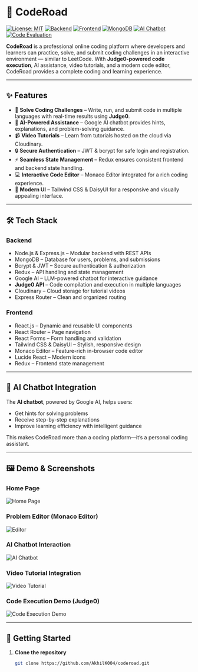# 🚀 CodeRoad

[![License: MIT](https://img.shields.io/badge/License-MIT-green.svg)](LICENSE)
[![Backend](https://img.shields.io/badge/Backend-Node.js-blue)](https://nodejs.org/)
[![Frontend](https://img.shields.io/badge/Frontend-React-yellow)](https://reactjs.org/)
[![MongoDB](https://img.shields.io/badge/Database-MongoDB-green)](https://www.mongodb.com/)
[![AI Chatbot](https://img.shields.io/badge/AI-Google%20LLM-orange)](https://cloud.google.com/)
[![Code Evaluation](https://img.shields.io/badge/Code%20Evaluation-Judge0-red)](https://judge0.com/)

**CodeRoad** is a professional online coding platform where developers and learners can practice, solve, and submit coding challenges in an interactive environment — similar to LeetCode. With **Judge0-powered code execution**, AI assistance, video tutorials, and a modern code editor, CodeRoad provides a complete coding and learning experience.

---

## ✨ Features

- 📝 **Solve Coding Challenges** – Write, run, and submit code in multiple languages with real-time results using **Judge0**.
- 🤖 **AI-Powered Assistance** – Google AI chatbot provides hints, explanations, and problem-solving guidance.  
- 📹 **Video Tutorials** – Learn from tutorials hosted on the cloud via Cloudinary.  
- 🔒 **Secure Authentication** – JWT & bcrypt for safe login and registration.  
- ⚡ **Seamless State Management** – Redux ensures consistent frontend and backend state handling.  
- 💻 **Interactive Code Editor** – Monaco Editor integrated for a rich coding experience.  
- 🎨 **Modern UI** – Tailwind CSS & DaisyUI for a responsive and visually appealing interface.  

---

## 🛠 Tech Stack

### Backend
- Node.js & Express.js – Modular backend with REST APIs  
- MongoDB – Database for users, problems, and submissions  
- Bcrypt & JWT – Secure authentication & authorization  
- Redux – API handling and state management  
- Google AI – LLM-powered chatbot for interactive guidance  
- **Judge0 API** – Code compilation and execution in multiple languages  
- Cloudinary – Cloud storage for tutorial videos  
- Express Router – Clean and organized routing  

### Frontend
- React.js – Dynamic and reusable UI components  
- React Router – Page navigation  
- React Forms – Form handling and validation  
- Tailwind CSS & DaisyUI – Stylish, responsive design  
- Monaco Editor – Feature-rich in-browser code editor  
- Lucide React – Modern icons  
- Redux – Frontend state management  

---

## 🤖 AI Chatbot Integration

The **AI chatbot**, powered by Google AI, helps users:

- Get hints for solving problems  
- Receive step-by-step explanations  
- Improve learning efficiency with intelligent guidance  

This makes CodeRoad more than a coding platform—it’s a personal coding assistant.

---

## 🖼 Demo & Screenshots

### Home Page
![Home Page](path-to-your-image/homepage.png)

### Problem Editor (Monaco Editor)
![Editor](path-to-your-image/editor.png)

### AI Chatbot Interaction
![AI Chatbot](path-to-your-image/chatbot.png)

### Video Tutorial Integration
![Video Tutorial](path-to-your-image/video-tutorial.png)

### Code Execution Demo (Judge0)
![Code Execution Demo](path-to-your-gif/code-demo.gif)

---

## 🚀 Getting Started

1. **Clone the repository**  
   ```bash
   git clone https://github.com/AkhilK004/coderoad.git
